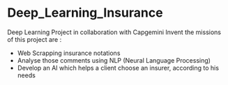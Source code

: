 # Deep_Learning_Insurance
Deep Learning Project in collaboration with Capgemini Invent the missions of this project are :
- Web Scrapping insurance notations
- Analyse those comments using NLP (Neural Language Processing)
- Develop an AI which helps a client choose an insurer, according to his needs
